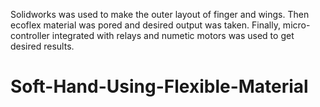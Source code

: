 Solidworks was used to make the outer layout of finger and wings. Then ecoflex material was pored and desired output was taken. Finally, micro-controller integrated with relays and numetic motors was used to get desired results. 
# Soft-Hand-Using-Flexible-Material
